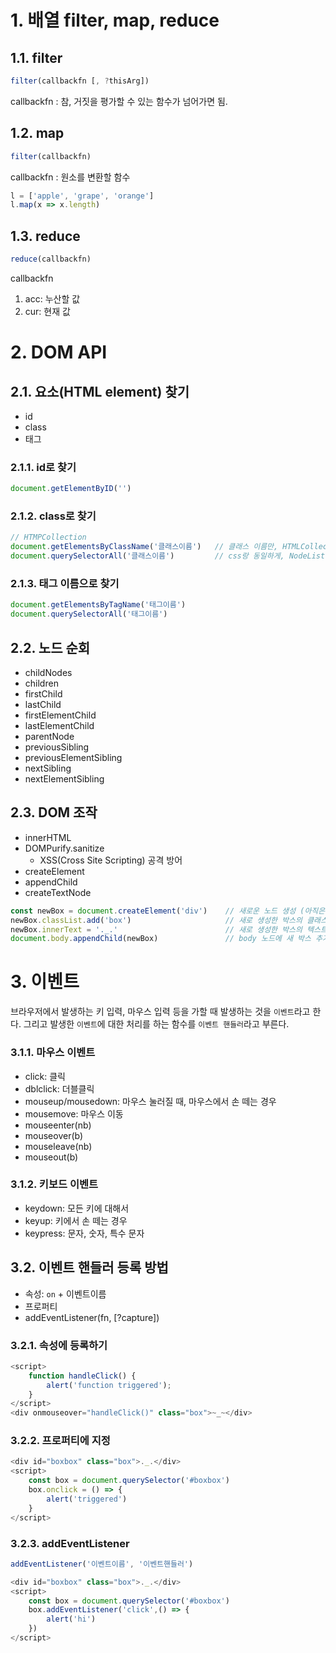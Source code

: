 
# 1. 배열 filter, map, reduce

## 1.1. filter
```javascript
filter(callbackfn [, ?thisArg])
```
callbackfn : 참, 거짓을 평가할 수 있는 함수가 넘어가면 됨.

## 1.2. map

```javascript
filter(callbackfn)
```

callbackfn : 원소를 변환할 함수

```javascript
l = ['apple', 'grape', 'orange']
l.map(x => x.length)
```

## 1.3. reduce

```javascript
reduce(callbackfn)
```

callbackfn
1. acc: 누산할 값
2. cur: 현재 값

# 2. DOM API

## 2.1. 요소(HTML element) 찾기

- id
- class
- 태그

### 2.1.1. id로 찾기

```javascript
document.getElementByID('')
```

### 2.1.2. class로 찾기

```javascript
// HTMPCollection
document.getElementsByClassName('클래스이름')   // 클래스 이름만, HTMLCollection(live)
document.querySelectorAll('클래스이름')         // css랑 동일하게, NodeList(non-live)
```
### 2.1.3. 태그 이름으로 찾기

```javascript
document.getElementsByTagName('태그이름')
document.querySelectorAll('태그이름')
```

## 2.2. 노드 순회

- childNodes
- children
- firstChild
- lastChild
- firstElementChild
- lastElementChild
- parentNode
- previousSibling
- previousElementSibling
- nextSibling
- nextElementSibling

## 2.3. DOM 조작

- innerHTML
- DOMPurify.sanitize
  - XSS(Cross Site Scripting) 공격 방어
- createElement
- appendChild
- createTextNode

```javascript
const newBox = document.createElement('div')    // 새로운 노드 생성 (아직은 메모리 상에만 존재)
newBox.classList.add('box')                     // 새로 생성한 박스의 클래스 추가
newBox.innerText = '._.'                        // 새로 생성한 박스의 텍스트 노드 변경
document.body.appendChild(newBox)               // body 노드에 새 박스 추가
```


# 3. 이벤트

브라우저에서 발생하는 키 입력, 마우스 입력 등을 가할 때 발생하는 것을 `이벤트`라고 한다.
그리고 발생한 `이벤트`에 대한 처리를 하는 함수를 `이벤트 핸들러`라고 부른다.

### 3.1.1. 마우스 이벤트

- click: 클릭
- dblclick: 더블클릭
- mouseup/mousedown: 마우스 눌러질 때, 마우스에서 손 떼는 경우
- mousemove: 마우스 이동
- mouseenter(nb)
- mouseover(b)
- mouseleave(nb)
- mouseout(b)

### 3.1.2. 키보드 이벤트

- keydown: 모든 키에 대해서
- keyup: 키에서 손 떼는 경우
- keypress: 문자, 숫자, 특수 문자

## 3.2. 이벤트 핸들러 등록 방법

- 속성: `on` + 이벤트이름
- 프로퍼티
- addEventListener(fn, [?capture])

### 3.2.1. 속성에 등록하기

```javascript
<script>
    function handleClick() {
        alert('function triggered');
    }
</script>
<div onmouseover="handleClick()" class="box">~_~</div>
```

### 3.2.2. 프로퍼티에 지정

```javascript
<div id="boxbox" class="box">._.</div>
<script>
    const box = document.querySelector('#boxbox')
    box.onclick = () => {
        alert('triggered')
    }
</script>
```

### 3.2.3. addEventListener

```javascript
addEventListener('이벤트이름', '이벤트핸들러')
```

```javascript
<div id="boxbox" class="box">._.</div>
<script>
    const box = document.querySelector('#boxbox')
    box.addEventListener('click',() => {
        alert('hi')
    })
</script>
```


